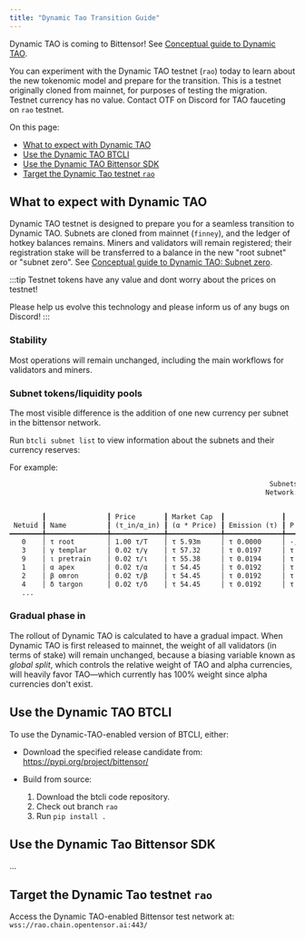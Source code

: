 ```yaml
---
title: "Dynamic Tao Transition Guide"
---
```


Dynamic TAO is coming to Bittensor! See [Conceptual guide to Dynamic TAO](./dtao-guide.md).

You can experiment with the Dynamic TAO testnet (`rao`) today to learn about the new tokenomic model and prepare for the transition. This is a testnet originally cloned from mainnet, for purposes of testing the migration. Testnet currency has no value. Contact OTF on Discord for TAO fauceting on `rao` testnet.

On this page:
- [What to expect with Dynamic TAO](#what-to-expect-with-dynamic-tao)
- [Use the Dynamic TAO BTCLI ](#use-the-dynamic-tao-btcli)
- [Use the Dynamic TAO Bittensor SDK](#use-the-dynamic-tao-bittensor-sdk)
- [Target the Dynamic Tao testnet `rao`](#target-the-dynamic-tao-testnet-rao)

## What to expect with Dynamic TAO

Dynamic TAO testnet is designed to prepare you for a seamless transition to Dynamic TAO. Subnets are cloned from mainnet (`finney`), and the ledger of hotkey balances remains. Miners and validators will remain registered; their registration stake will be transferred to a balance in the new "root subnet" or "subnet zero". See [Conceptual guide to Dynamic TAO: Subnet zero](./dtao-guide.md#subnet-zero).

:::tip
Testnet tokens have any value and dont worry about the prices on testnet!

Please help us evolve this technology and please inform us of any bugs on Discord!
:::
### Stability
Most operations will remain unchanged, including the main workflows for validators and miners.

### Subnet tokens/liquidity pools

The most visible difference is the addition of one new currency per subnet in the bittensor network.

Run `btcli subnet list` to view information about the subnets and their currency reserves:

For example: 
```txt
                                                                Subnets
                                                               Network: rao


        ┃               ┃ Price       ┃ Market Cap  ┃              ┃                         ┃               ┃              ┃
 Netuid ┃ Name          ┃ (τ_in/α_in) ┃ (α * Price) ┃ Emission (τ) ┃ P (τ_in, α_in)          ┃ Stake (α_out) ┃ Supply (α)   ┃ Tempo (k/n)
━━━━━━━━╇━━━━━━━━━━━━━━━╇━━━━━━━━━━━━━╇━━━━━━━━━━━━━╇━━━━━━━━━━━━━━╇━━━━━━━━━━━━━━━━━━━━━━━━━╇━━━━━━━━━━━━━━━╇━━━━━━━━━━━━━━╇━━━━━━━━━━━━━
   0    │ τ root        │ 1.00 τ/Τ    │ τ 5.93m     │ τ 0.0000     │ -, -                    │ Τ 5.93m       │ 5.93m Τ /21M │ -/-
   3    │ γ templar     │ 0.02 τ/γ    │ τ 57.32     │ τ 0.0197     │ τ 31.44, 1.43k γ        │ 1.18k γ       │ 2.61k γ /21M │ 67/99
   9    │ ι pretrain    │ 0.02 τ/ι    │ τ 55.38     │ τ 0.0194     │ τ 30.91, 1.46k ι        │ 1.16k ι       │ 2.61k ι /21M │ 73/99
   1    │ α apex        │ 0.02 τ/α    │ τ 54.45     │ τ 0.0192     │ τ 30.65, 1.47k α        │ 1.14k α       │ 2.61k α /21M │ 65/99
   2    │ β omron       │ 0.02 τ/β    │ τ 54.45     │ τ 0.0192     │ τ 30.65, 1.47k β        │ 1.14k β       │ 2.61k β /21M │ 66/99
   4    │ δ targon      │ 0.02 τ/δ    │ τ 54.45     │ τ 0.0192     │ τ 30.65, 1.47k δ        │ 1.14k δ       │ 2.61k δ /21M │ 68/99
   ...
```

### Gradual phase in 


The rollout of Dynamic TAO is calculated to have a gradual impact. When Dynamic TAO is first released to mainnet, the weight of all validators (in terms of stake) will remain unchanged, because a biasing variable known as *global split*, which controls the relative weight of TAO and alpha currencies, will heavily favor TAO&mdash;which currently has 100% weight since alpha currencies don't exist.


## Use the Dynamic TAO BTCLI 

To use the Dynamic-TAO-enabled version of BTCLI, either:

- Download the specified release candidate from: https://pypi.org/project/bittensor/

- Build from source:

	1. Download the btcli code repository.
	1. Check out branch `rao`
	1. Run `pip install .` 

## Use the Dynamic Tao Bittensor SDK

...

## Target the Dynamic Tao testnet `rao`

Access the Dynamic TAO-enabled Bittensor test network at: `wss://rao.chain.opentensor.ai:443/`
